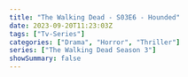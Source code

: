 ```yaml
---
title: "The Walking Dead - S03E6 - Hounded"
date: 2023-09-20T11:23:03Z
tags: ["Tv-Series"]
categories: ["Drama", "Horror", "Thriller"]
series: ["The Walking Dead Season 3"]
showSummary: false
---
```


  <mux-player stream-type="on-demand"
  src="https://kp3d-my.sharepoint.com/personal/ryoo_kp3d_onmicrosoft_com/_layouts/15/download.aspx?share=Eb7M6HZ2pBtPsi8huXH3Ow0BUqZV60OUyFR8jHaJcWzRBA" metadata-video-title="The Walking Dead - S03E6 - Hounded" prefer-playback="mse" controls>
  </mux-player>
  
  
  <script src="https://cdn.jsdelivr.net/npm/@mux/mux-player"></script>
  
   <script id="wkMC7ff02Yn3EWcjtznlrkoDHZQKdsrDiUVPlLS00EpUQ" type="application/ld+json">
 {
  "@context": "https://schema.org/",
  "@type": "VideoObject",
  "name": "The Walking Dead - S03E6 - Hounded",
  "contentUrl": "https://stream.mux.com/4WkT1aE02hXQlc4hDQTCGt3jNd6WA4FTWP5501D51WS54.m3u8",
  "thumbnailUrl": "https://www.themoviedb.org/t/p/original/mu1zFlKK7pQbGbkCHDyRRQ6RMRW.jpg?width=314&fit_mode=preserve&time=25",
  "uploadDate": "2023-09-20T11:23:03Z",
}

</script>

